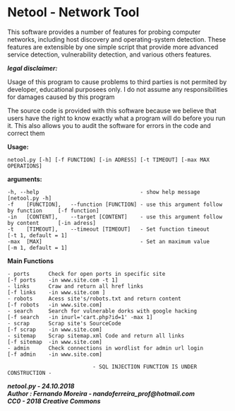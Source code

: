 # Netool - Network Tool
    



This software provides a number of features for probing computer networks, 
including host discovery and operating-system detection. These features are 
extensible by one simple script that provide more advanced service detection,
vulnerability detection, and various others features.

**_legal disclaimer:_**

  Usage of this program to cause problems to third parties is not permited by developer, 
  educational purposees only. I do not assume any responsibilities for damages caused by this program

  The source code is provided with this software because we believe that users have the right to
  know exactly what a program will do before you run it.
  This also allows you to audit the software for errors in the code and correct them

**Usage:**
    
    netool.py [-h] [-f FUNCTION] [-in ADRESS] [-t TIMEOUT] [-max MAX OPERATIONS]


**arguments:**

    -h, --help                                - show help message                        [netool.py -h]
    -f    [FUNCTION],   --function [FUNCTION] - use this argument follow by function     [-f function]
    -in   [CONTENT],    --target [CONTENT]    - use this argument follow by content      [-in adress]
    -t    [TIMEOUT],    --timeout [TIMEOUT]   - Set function timeout                     [-t 1, default = 1]
    -max  [MAX]                               - Set an maximum value                     [-m 1, default = 1]

**Main Functions**

    - ports      Check for open ports in specific site                    [-f ports    -in www.site.com -t 1]
    - links      Craw and return all href links                           [-f links    -in www.site.com ]
    - robots     Acess site's/robots.txt and return content               [-f robots   -in www.site.com]
    - search     Search for vulnerable dorks with google hacking          [-f search   -in inurl='cart.php?id=1' -max 1]
    - scrap      Scrap site's SourceCode                                  [-f scrap    -in www.site.com]
    - sitemap    Scrap sitemap.xml Code and return all links              [-f sitemap  -in www.site.com]   
    - admin      Check connections in wordlist for admin url login        [-f admin    -in www.site.com]
    
                               - SQL INJECTION FUNCTION IS UNDER CONSTRUCTION -

   

**_netool.py - 24.10.2018_**  
**_Author : Fernando Moreira - nandoferreira_prof@hotmail.com_**  
**_CC0 - 2018 Creative Commons_**  
